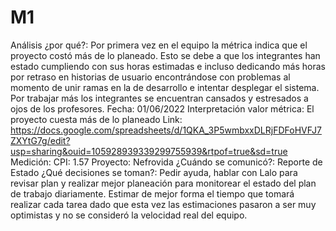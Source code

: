 # M1

Análisis ¿por qué?: Por primera vez en el equipo la métrica indica que el proyecto costó más de lo planeado. Esto se debe a que los integrantes han estado cumpliendo con sus horas estimadas e incluso dedicando más horas por retraso en historias de usuario encontrándose con problemas al momento de unir ramas en la de desarrollo e intentar desplegar el sistema. Por trabajar más los integrantes se encuentran cansados y estresados a ojos de los profesores.
Fecha: 01/06/2022
Interpretación valor métrica: El proyecto cuesta más de lo planeado
Link: https://docs.google.com/spreadsheets/d/1QKA_3P5wmbxxDLRjFDFoHVFJ7ZXYtG7g/edit?usp=sharing&ouid=105928939339299755939&rtpof=true&sd=true
Medición: CPI: 1.57
Proyecto: Nefrovida
¿Cuándo se comunicó?: Reporte de Estado
¿Qué decisiones se toman?: Pedir ayuda, hablar con Lalo para revisar plan y realizar mejor planeación para monitorear el estado del plan de trabajo diariamente. Estimar de mejor forma el tiempo que tomará realizar cada tarea dado que esta vez las estimaciones pasaron a ser muy optimistas y no se consideró la velocidad real del equipo.